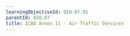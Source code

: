 ```yaml
---
learningObjectiveId: 010.07.01
parentId: 010.07
title: ICAO Annex 11 - Air Traffic Services
---
```



